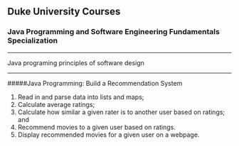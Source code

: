 ## Duke University Courses 
### Java Programming and Software Engineering Fundamentals Specialization
---
Java programing principles of software design

---
#####Java Programming: Build a Recommendation System

1. Read in and parse data into lists and maps;
2. Calculate average ratings;
3. Calculate how similar a given rater is to another user based on ratings; and
4. Recommend movies to a given user based on ratings. 
5. Display recommended movies for a given user on a webpage.
